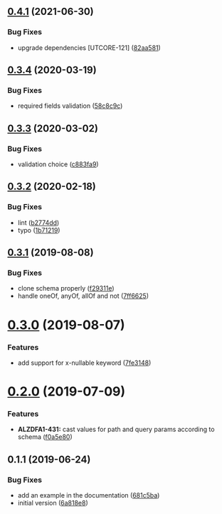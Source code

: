 ## [0.4.1](https://github.com/softwaregroup-bg/ut-swagger2-validator/compare/v0.3.4...v0.4.1) (2021-06-30)


### Bug Fixes

* upgrade dependencies [UTCORE-121] ([82aa581](https://github.com/softwaregroup-bg/ut-swagger2-validator/commit/82aa58198e1c859e06941aeecc9bd5e87a8db187))



## [0.3.4](https://github.com/softwaregroup-bg/ut-swagger2-validator/compare/v0.3.3...v0.3.4) (2020-03-19)


### Bug Fixes

* required fields validation ([58c8c9c](https://github.com/softwaregroup-bg/ut-swagger2-validator/commit/58c8c9ce96a6a02bf18a7bb41786e2c1f53647f5))



## [0.3.3](https://github.com/softwaregroup-bg/ut-swagger2-validator/compare/v0.3.2...v0.3.3) (2020-03-02)


### Bug Fixes

* validation choice ([c883fa9](https://github.com/softwaregroup-bg/ut-swagger2-validator/commit/c883fa9a4e8166d4f9570dc9ac63038bdcaf6a86))



## [0.3.2](https://github.com/softwaregroup-bg/ut-swagger2-validator/compare/v0.3.1...v0.3.2) (2020-02-18)


### Bug Fixes

* lint ([b2774dd](https://github.com/softwaregroup-bg/ut-swagger2-validator/commit/b2774dd609d4ea45fb61a843801adfb77c9848bb))
* typo ([1b71219](https://github.com/softwaregroup-bg/ut-swagger2-validator/commit/1b71219a80141b0e6b0e98180f1da122e2271b54))



## [0.3.1](https://github.com/softwaregroup-bg/ut-swagger2-validator/compare/v0.3.0...v0.3.1) (2019-08-08)


### Bug Fixes

* clone schema properly ([f29311e](https://github.com/softwaregroup-bg/ut-swagger2-validator/commit/f29311e))
* handle oneOf, anyOf, allOf and not ([7ff6625](https://github.com/softwaregroup-bg/ut-swagger2-validator/commit/7ff6625))



# [0.3.0](https://github.com/softwaregroup-bg/ut-swagger2-validator/compare/v0.2.0...v0.3.0) (2019-08-07)


### Features

* add support for x-nullable keyword ([7fe3148](https://github.com/softwaregroup-bg/ut-swagger2-validator/commit/7fe3148))



# [0.2.0](https://github.com/softwaregroup-bg/ut-swagger2-validator/compare/v0.1.1...v0.2.0) (2019-07-09)


### Features

* **ALZDFA1-431:** cast values for path and query params according to schema ([f0a5e80](https://github.com/softwaregroup-bg/ut-swagger2-validator/commit/f0a5e80))



## 0.1.1 (2019-06-24)


### Bug Fixes

* add an example in the documentation ([681c5ba](https://github.com/softwaregroup-bg/ut-swagger2-validator/commit/681c5ba))
* initial version ([6a818e8](https://github.com/softwaregroup-bg/ut-swagger2-validator/commit/6a818e8))



